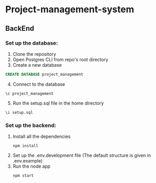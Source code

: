 # Project-management-system

## BackEnd

### Set up the database: <br>
1. Clone the repository
2. Open Postgres CLI from repo's root directory
3. Create a new database
  ```sql
  CREATE DATABASE project_management
  ```
4. Connect to the database
  ```
  \c project_management
  ```
5. Run the setup.sql file in the home directory
  ```
  \i setup.sql
  ```
  
### Set up the backend:<br>
1. Install all the dependencies
    ```
    npm install
    ```
2. Set up the .env.development file (The default structure is given in .env.example) 
3. Run the node app
    ```
    npm start
    ```
   
